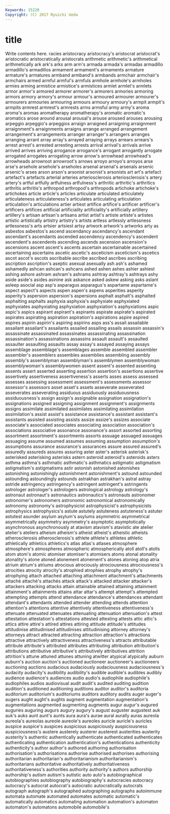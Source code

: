 ```yaml
---
Keywords: 15220 
Copyright: (C) 2017 Ryuichi Ueda
---
```


# title

Write contents here.
racies aristocracy aristocracy's aristocrat aristocrat's
aristocratic aristocratically aristocrats arithmetic arithmetic's arithmetical arithmetically ark ark's arks
arm arm's armada armada's armadas armadillo armadillo's armadillos armament armament's
armaments armature armature's armatures armband armband's armbands armchair armchair's armchairs
armed armful armful's armfuls armhole armhole's armholes armies arming armistice
armistice's armistices armlet armlet's armlets armor armor's armored armorer armorer's
armorers armories armoring armors armory armory's armour armour's armoured armourer
armourer's armourers armouries armouring armours armoury armoury's armpit armpit's armpits
armrest armrest's armrests arms armsful army army's aroma aroma's aromas
aromatherapy aromatherapy's aromatic aromatic's aromatics arose around arousal arousal's arouse
aroused arouses arousing arpeggio arpeggio's arpeggios arraign arraigned arraigning arraignment
arraignment's arraignments arraigns arrange arranged arrangement arrangement's arrangements arranger arranger's
arrangers arranges arranging arrant array array's arrayed arraying arrays arrears
arrears's arrest arrest's arrested arresting arrests arrival arrival's arrivals arrive
arrived arrives arriving arrogance arrogance's arrogant arrogantly arrogate arrogated arrogates
arrogating arrow arrow's arrowhead arrowhead's arrowheads arrowroot arrowroot's arrows arroyo
arroyo's arroyos arse arse's arsehole arsehole's arseholes arsenal arsenal's arsenals
arsenic arsenic's arses arson arson's arsonist arsonist's arsonists art art's
artefact artefact's artefacts arterial arteries arteriosclerosis arteriosclerosis's artery artery's artful
artfully artfulness artfulness's arthritic arthritic's arthritics arthritis arthritis's arthropod arthropod's
arthropods artichoke artichoke's artichokes article article's articles articulate articulated articulately
articulateness articulateness's articulates articulating articulation articulation's articulations artier artiest artifice
artifice's artificer artificer's artificers artifices artificial artificiality artificiality's artificially artillery
artillery's artisan artisan's artisans artist artist's artiste artiste's artistes artistic
artistically artistry artistry's artists artless artlessly artlessness artlessness's arts artsier
artsiest artsy artwork artwork's artworks arty as asbestos asbestos's ascend
ascendancy ascendancy's ascendant ascendant's ascendants ascended ascendency ascendency's ascendent ascendent's
ascendents ascending ascends ascension ascension's ascensions ascent ascent's ascents ascertain
ascertainable ascertained ascertaining ascertains ascetic ascetic's asceticism asceticism's ascetics ascot
ascot's ascots ascribable ascribe ascribed ascribes ascribing ascription ascription's aseptic
asexual asexually ash ash's ashamed ashamedly ashcan ashcan's ashcans ashed
ashen ashes ashier ashiest ashing ashore ashram ashram's ashrams ashtray
ashtray's ashtrays ashy aside aside's asides asinine ask askance asked
askew asking asks aslant asleep asocial asp asp's asparagus asparagus's
aspartame aspartame's aspect aspect's aspects aspen aspen's aspens asperities asperity
asperity's aspersion aspersion's aspersions asphalt asphalt's asphalted asphalting asphalts asphyxia
asphyxia's asphyxiate asphyxiated asphyxiates asphyxiating asphyxiation asphyxiation's asphyxiations aspic aspic's
aspics aspirant aspirant's aspirants aspirate aspirate's aspirated aspirates aspirating aspiration
aspiration's aspirations aspire aspired aspires aspirin aspirin's aspiring aspirins asps
ass's assail assailable assailant assailant's assailants assailed assailing assails assassin
assassin's assassinate assassinated assassinates assassinating assassination assassination's assassinations assassins assault
assault's assaulted assaulter assaulting assaults assay assay's assayed assaying assays
assemblage assemblage's assemblages assemble assembled assembler assembler's assemblers assembles assemblies
assembling assembly assembly's assemblyman assemblyman's assemblymen assemblywoman assemblywoman's assemblywomen assent
assent's assented assenting assents assert asserted asserting assertion assertion's assertions
assertive assertively assertiveness assertiveness's asserts asses assess assessed assesses assessing
assessment assessment's assessments assessor assessor's assessors asset asset's assets asseverate
asseverated asseverates asseverating assiduous assiduously assiduousness assiduousness's assign assign's assignable
assignation assignation's assignations assigned assigning assignment assignment's assignments assigns assimilate
assimilated assimilates assimilating assimilation assimilation's assist assist's assistance assistance's assistant
assistant's assistants assisted assisting assists assize assize's assizes associate associate's
associated associates associating association association's associations associative assonance assonance's assort
assorted assorting assortment assortment's assortments assorts assuage assuaged assuages assuaging
assume assumed assumes assuming assumption assumption's assumptions assurance assurance's assurances
assure assured assured's assuredly assureds assures assuring aster aster's asterisk
asterisk's asterisked asterisking asterisks astern asteroid asteroid's asteroids asters asthma
asthma's asthmatic asthmatic's asthmatics astigmatic astigmatism astigmatism's astigmatisms astir astonish
astonished astonishes astonishing astonishingly astonishment astonishment's astound astounded astounding astoundingly
astounds astrakhan astrakhan's astral astray astride astringency astringency's astringent astringent's
astringents astrologer astrologer's astrologers astrological astrology astrology's astronaut astronaut's astronautics
astronautics's astronauts astronomer astronomer's astronomers astronomic astronomical astronomically astronomy astronomy's
astrophysicist astrophysicist's astrophysicists astrophysics astrophysics's astute astutely astuteness astuteness's astuter
astutest asunder asylum asylum's asylums asymmetric asymmetrical asymmetrically asymmetry asymmetry's
asymptotic asymptotically asynchronous asynchronously at atavism atavism's atavistic ate atelier
atelier's ateliers atheism atheism's atheist atheist's atheistic atheists atherosclerosis atherosclerosis's
athlete athlete's athletes athletic athletically athletics athletics's atlas atlas's atlases
atmosphere atmosphere's atmospheres atmospheric atmospherically atoll atoll's atolls atom atom's
atomic atomiser atomiser's atomisers atoms atonal atonality atonality's atone atoned
atonement atonement's atones atoning atop atria atrium atrium's atriums atrocious
atrociously atrociousness atrociousness's atrocities atrocity atrocity's atrophied atrophies atrophy atrophy's
atrophying attach attached attaching attachment attachment's attachments attaché attaché's attachés
attack attack's attacked attacker attacker's attackers attacking attacks attain attainable
attained attaining attainment attainment's attainments attains attar attar's attempt attempt's
attempted attempting attempts attend attendance attendance's attendances attendant attendant's attendants
attended attender attending attends attention attention's attentions attentive attentively attentiveness
attentiveness's attenuate attenuated attenuates attenuating attenuation attenuation's attest attestation attestation's
attestations attested attesting attests attic attic's attics attire attire's attired
attires attiring attitude attitude's attitudes attitudinise attitudinised attitudinises attitudinising attorney
attorney's attorneys attract attracted attracting attraction attraction's attractions attractive attractively
attractiveness attractiveness's attracts attributable attribute attribute's attributed attributes attributing attribution
attribution's attributions attributive attributive's attributively attributives attrition attrition's attune attuned
attunes attuning atwitter atypical atypically auburn auburn's auction auction's auctioned
auctioneer auctioneer's auctioneers auctioning auctions audacious audaciously audaciousness audaciousness's audacity
audacity's audibility audibility's audible audible's audibles audibly audience audience's audiences
audio audio's audiophile audiophile's audiophiles audios audiovisual audit audit's audited
auditing audition audition's auditioned auditioning auditions auditor auditor's auditoria auditorium
auditorium's auditoriums auditors auditory audits auger auger's augers aught aught's
aughts augment augmentation augmentation's augmentations augmented augmenting augments augur augur's
augured auguries auguring augurs augury augury's august auguster augustest auk
auk's auks aunt aunt's aunts aura aura's aurae aural aurally
auras aureola aureola's aureolas aureole aureole's aureoles auricle auricle's auricles
auspice auspice's auspices auspicious auspiciously auspiciousness auspiciousness's austere austerely austerer
austerest austerities austerity austerity's authentic authentically authenticate authenticated authenticates authenticating
authentication authentication's authentications authenticity authenticity's author author's authored authoring authorisation
authorisation's authorisations authorise authorised authorises authorising authoritarian authoritarian's authoritarianism authoritarianism's
authoritarians authoritative authoritatively authoritativeness authoritativeness's authorities authority authority's authors authorship
authorship's autism autism's autistic auto auto's autobiographical autobiographies autobiography autobiography's
autocracies autocracy autocracy's autocrat autocrat's autocratic autocratically autocrats autograph autograph's
autographed autographing autographs autoimmune automata automate automated automates automatic automatic's
automatically automatics automating automation automation's automaton automaton's automatons automobile automobile's
